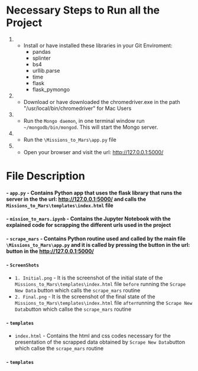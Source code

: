 # Necessary Steps to Run all the Project

1. - Install or have installed these libraries in your Git Enviroment:
        -   pandas
        -   splinter
        -   bs4
        -   urllib.parse
        -   time
        -   flask
        -   flask_pymongo
2. - Download or have downloaded the chromedriver.exe in the path "/usr/local/bin/chromedriver" for Mac Users
2. - Run the `Mongo daemon`, in one terminal window run `~/mongodb/bin/mongod`. This will start the Mongo server.
3. - Run the `\Missions_to_Mars\app.py` file
4. - Open your browser and visit the url: http://127.0.0.1:5000/

# File Description

#### - `app.py` - Contains Python app that uses the flask library that runs the server in the  the url: http://127.0.0.1:5000/ and calls the `Missions_to_Mars\templates\index.html` file
#### - `mission_to_mars.ipynb` - Contains the Jupyter Notebook with the explained code for scrapping the different urls used in the project
#### - `scrape_mars` - Contains Python routine used and called by the main file `\Missions_to_Mars\app.py` and it is called by pressing the button in the url: button in the http://127.0.0.1:5000/
#### -  `ScreenShots`
- `1. Initial.png` - It is the screenshot of the initial state of the `Missions_to_Mars\templates\index.html` file `before` running the `Scrape New Data` button which calls the `scrape_mars` routine
- `2. Final.png` - It is the screenshot of the final state of the `Missions_to_Mars\templates\index.html` file `after`running the `Scrape New Data`button which callse the `scrape_mars` routine
#### - `templates` 
- `index.html` - Contains the html and css codes necessary for the presentation of the scrapped data obtained by `Scrape New Data`button which callse the `scrape_mars` routine
#### - `templates` 